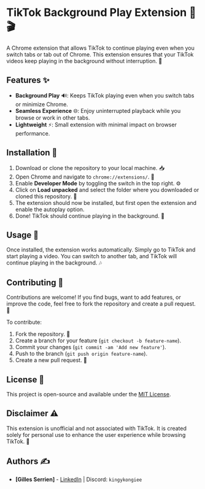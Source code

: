 # TikTok Background Play Extension 🎵🎬

A Chrome extension that allows TikTok to continue playing even when you switch tabs or tab out of Chrome. This extension ensures that your TikTok videos keep playing in the background without interruption. 🔁

## Features ✨
- **Background Play** 🔊: Keeps TikTok playing even when you switch tabs or minimize Chrome.
- **Seamless Experience** 🌐: Enjoy uninterrupted playback while you browse or work in other tabs.
- **Lightweight** ⚡: Small extension with minimal impact on browser performance.

## Installation 🚀

1. Download or clone the repository to your local machine. 📥
2. Open Chrome and navigate to `chrome://extensions/`. 🔧
3. Enable **Developer Mode** by toggling the switch in the top right. ⚙️
4. Click on **Load unpacked** and select the folder where you downloaded or cloned this repository. 📂
5. The extension should now be installed, but first open the extension and enable the autoplay option.
6. Done! TikTok should continue playing in the background. 🎉

## Usage 📱

Once installed, the extension works automatically. Simply go to TikTok and start playing a video. You can switch to another tab, and TikTok will continue playing in the background. 🎶

## Contributing 🤝

Contributions are welcome! If you find bugs, want to add features, or improve the code, feel free to fork the repository and create a pull request. 🚀

To contribute:
1. Fork the repository. 🍴
2. Create a branch for your feature (`git checkout -b feature-name`).
3. Commit your changes (`git commit -am 'Add new feature'`).
4. Push to the branch (`git push origin feature-name`).
5. Create a new pull request. 🔄

## License 📜

This project is open-source and available under the [MIT License](LICENSE).

## Disclaimer ⚠️

This extension is unofficial and not associated with TikTok. It is created solely for personal use to enhance the user experience while browsing TikTok. 👀

## Authors ✍️

- **[Gilles Serrien]** - [LinkedIn]([https://www.linkedin.com/in/your-profile](https://www.linkedin.com/in/gillesserrien/)) | Discord: `kingykongiee`

